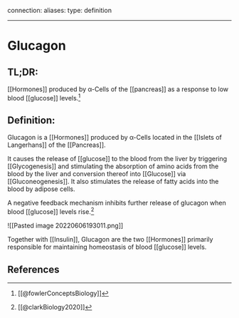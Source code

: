 
connection:
aliases: 
type: definition

---

# Glucagon

## TL;DR:
[[Hormones]] produced by α-Cells of the [[pancreas]] as a response to low blood [[glucose]] levels.[^1]

## Definition:
Glucagon is a [[Hormones]] produced by α-Cells located in the [[Islets of Langerhans]] of the [[Pancreas]].

It causes the release of [[glucose]] to the blood from the liver by triggering [[Glycogenesis]] and stimulating the absorption of amino acids from the blood by the liver and conversion thereof into [[Glucose]] via [[Gluconeogenesis]]. It also stimulates the release of fatty acids into the blood by adipose cells.

A negative feedback mechanism inhibits further release of glucagon when blood [[glucose]] levels rise.[^2]

![[Pasted image 20220606193011.png]]

Together with [[Insulin]], Glucagon are the two [[Hormones]] primarily responsible for maintaining homeostasis of blood [[glucose]] levels.

## References

[^1]: [[@fowlerConceptsBiology]]
[^2]: [[@clarkBiology2020]]